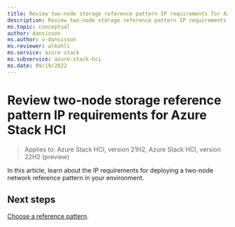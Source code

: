 ```yaml
---
title: Review two-node storage reference pattern IP requirements for Azure Stack HCI
description: Review two-node storage reference pattern IP requirements for Azure Stack HCI
ms.topic: conceptual
author: dansisson
ms.author: v-dansisson
ms.reviewer: alkohli
ms.service: azure-stack
ms.subservice: azure-stack-hci
ms.date: 09/19/2022
---
```


# Review two-node storage reference pattern IP requirements for Azure Stack HCI

> Applies to: Azure Stack HCI, version 21H2, Azure Stack HCI, version 22H2 (preview)

In this article, learn about the IP requirements for deploying a two-node network reference pattern in your environment.



## Next steps

[Choose a reference pattern](two-node-decision-matrix.md).